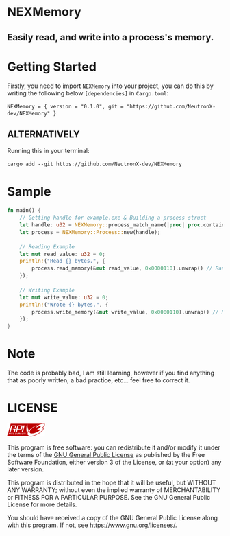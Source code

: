 # NEXMemory
## Easily read, and write into a process's memory.

# Getting Started
Firstly, you need to import `NEXMemory` into your project, you can do this by writing the following below `[dependencies]` in `Cargo.toml`:
```
NEXMemory = { version = "0.1.0", git = "https://github.com/NeutronX-dev/NEXMemory" }
```
## ALTERNATIVELY
Running this in your terminal:
```
cargo add --git https://github.com/NeutronX-dev/NEXMemory
```

# Sample
```rs
fn main() {
    // Getting handle for example.exe & Building a process struct
    let handle: u32 = NEXMemory::process_match_name(|proc| proc.contains("example.exe")).unwrap();
    let process = NEXMemory::Process::new(handle);

    // Reading Example
    let mut read_value: u32 = 0;
    println!("Read {} bytes.", {
        process.read_memory(&mut read_value, 0x0000110).unwrap() // Random Address
    });

    // Writing Example
    let mut write_value: u32 = 0;
    println!("Wrote {} bytes.", {
        process.write_memory(&mut write_value, 0x0000110).unwrap() // Random Address
    });
}
```

# Note
The code is probably bad, I am still learning, however if you find anything that as poorly written, a bad practice, etc... feel free to correct it.

# LICENSE
![gnu-logo](https://raw.githubusercontent.com/NeutronX-dev/SimpleSchedule/main/logos/gplv3-88x31.png)

This program is free software: you can redistribute it and/or modify
it under the terms of the [GNU General Public License](https://github.com/NeutronX-dev/ws.js/blob/main/LICENSE) as published by
the Free Software Foundation, either version 3 of the License, or
(at your option) any later version.

This program is distributed in the hope that it will be useful,
but WITHOUT ANY WARRANTY; without even the implied warranty of
MERCHANTABILITY or FITNESS FOR A PARTICULAR PURPOSE. See the
GNU General Public License for more details.

You should have received a copy of the GNU General Public License
along with this program. If not, see <https://www.gnu.org/licenses/>.